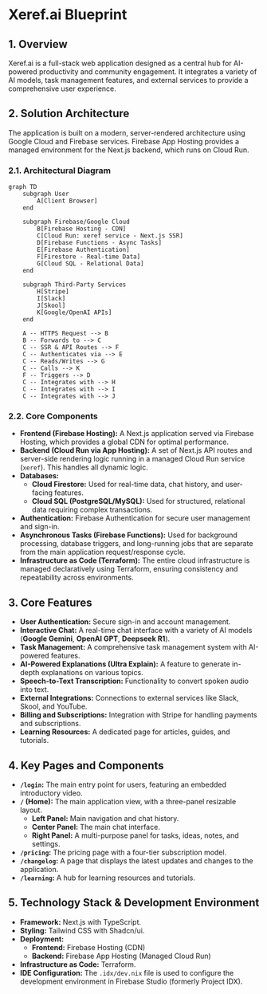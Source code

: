 # Xeref.ai Blueprint

## 1. Overview

Xeref.ai is a full-stack web application designed as a central hub for AI-powered productivity and community engagement. It integrates a variety of AI models, task management features, and external services to provide a comprehensive user experience.

## 2. Solution Architecture

The application is built on a modern, server-rendered architecture using Google Cloud and Firebase services. Firebase App Hosting provides a managed environment for the Next.js backend, which runs on Cloud Run.

### 2.1. Architectural Diagram

```mermaid
graph TD
    subgraph User
        A[Client Browser]
    end

    subgraph Firebase/Google Cloud
        B[Firebase Hosting - CDN]
        C[Cloud Run: xeref service - Next.js SSR]
        D[Firebase Functions - Async Tasks]
        E[Firebase Authentication]
        F[Firestore - Real-time Data]
        G[Cloud SQL - Relational Data]
    end

    subgraph Third-Party Services
        H[Stripe]
        I[Slack]
        J[Skool]
        K[Google/OpenAI APIs]
    end

    A -- HTTPS Request --> B
    B -- Forwards to --> C
    C -- SSR & API Routes --> F
    C -- Authenticates via --> E
    C -- Reads/Writes --> G
    C -- Calls --> K
    F -- Triggers --> D
    C -- Integrates with --> H
    C -- Integrates with --> I
    C -- Integrates with --> J
```

### 2.2. Core Components

-   **Frontend (Firebase Hosting):** A Next.js application served via Firebase Hosting, which provides a global CDN for optimal performance.
-   **Backend (Cloud Run via App Hosting):** A set of Next.js API routes and server-side rendering logic running in a managed Cloud Run service (`xeref`). This handles all dynamic logic.
-   **Databases:**
    -   **Cloud Firestore:** Used for real-time data, chat history, and user-facing features.
    -   **Cloud SQL (PostgreSQL/MySQL):** Used for structured, relational data requiring complex transactions.
-   **Authentication:** Firebase Authentication for secure user management and sign-in.
-   **Asynchronous Tasks (Firebase Functions):** Used for background processing, database triggers, and long-running jobs that are separate from the main application request/response cycle.
-   **Infrastructure as Code (Terraform):** The entire cloud infrastructure is managed declaratively using Terraform, ensuring consistency and repeatability across environments.

## 3. Core Features

-   **User Authentication:** Secure sign-in and account management.
-   **Interactive Chat:** A real-time chat interface with a variety of AI models (**Google Gemini**, **OpenAI GPT**, **Deepseek R1**).
-   **Task Management:** A comprehensive task management system with AI-powered features.
-   **AI-Powered Explanations (Ultra Explain):** A feature to generate in-depth explanations on various topics.
-   **Speech-to-Text Transcription:** Functionality to convert spoken audio into text.
-   **External Integrations:** Connections to external services like Slack, Skool, and YouTube.
-   **Billing and Subscriptions:** Integration with Stripe for handling payments and subscriptions.
-   **Learning Resources:** A dedicated page for articles, guides, and tutorials.

## 4. Key Pages and Components

-   **`/login`:** The main entry point for users, featuring an embedded introductory video.
-   **`/` (Home):** The main application view, with a three-panel resizable layout.
    -   **Left Panel:** Main navigation and chat history.
    -   **Center Panel:** The main chat interface.
    -   **Right Panel:** A multi-purpose panel for tasks, ideas, notes, and settings.
-   **`/pricing`:** The pricing page with a four-tier subscription model.
-   **`/changelog`:** A page that displays the latest updates and changes to the application.
-   **`/learning`:** A hub for learning resources and tutorials.

## 5. Technology Stack & Development Environment

-   **Framework:** Next.js with TypeScript.
-   **Styling:** Tailwind CSS with Shadcn/ui.
-   **Deployment:**
    -   **Frontend:** Firebase Hosting (CDN)
    -   **Backend:** Firebase App Hosting (Managed Cloud Run)
-   **Infrastructure as Code:** Terraform.
-   **IDE Configuration:** The `.idx/dev.nix` file is used to configure the development environment in Firebase Studio (formerly Project IDX).
